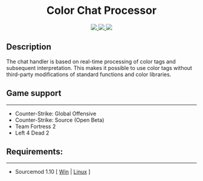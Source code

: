 <h1 align="center">Color Chat Processor</h1>
<p align="center">
    <a href = "https://travis-ci.org/github/nyood/CCProcessor/requests" title = "Build Requests">
        <img src="https://travis-ci.org/nyood/CCProcessor.svg?branch=ccp-3.1" />
    </a>
    <a href = "https://discord.gg/ChTyPUG" title = "Online support">
        <img src="https://img.shields.io/discord/494942123548868609" />
    </a>
    <a href="https://github.com/nyood/CCProcessor/releases" title="Releases">
        <img src="https://img.shields.io/github/v/release/nyood/CCProcessor" />
    </a>
</p>

## Description
The chat handler is based on real-time processing of color tags and subsequent interpretation.
This makes it possible to use color tags without third-party modifications of standard functions and color libraries.

## Game support
---------
- Counter-Strike: Global Offensive
- Counter-Strike: Source (Open Beta)
- Team Fortress 2
- Left 4 Dead 2

## Requirements:
-------------
- Sourcemod 1.10 [ [Win](http://sourcemod.net/latest.php?os=windows&version=1.10) | [Linux](http://sourcemod.net/latest.php?os=linux&version=1.10) ]
